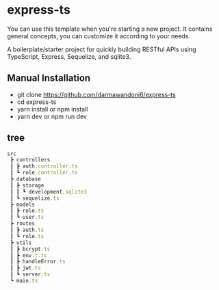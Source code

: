 # express-ts

You can use this template when you're starting a new project. It contains general concepts, you can customize it according to your needs.

A boilerplate/starter project for quickly building RESTful APIs using TypeScript, Express, Sequelize, and sqlite3.

## Manual Installation

- git clone https://github.com/darmawandoni6/express-ts
- cd express-ts
- yarn install or npm install
- yarn dev or npm run dev

## tree

```js
src
 ┣ controllers
 ┃ ┣ auth.controller.ts
 ┃ ┗ role.controller.ts
 ┣ database
 ┃ ┣ storage
 ┃ ┃ ┗ development.sqlite3
 ┃ ┗ sequelize.ts
 ┣ models
 ┃ ┣ role.ts
 ┃ ┗ user.ts
 ┣ routes
 ┃ ┣ auth.ts
 ┃ ┗ role.ts
 ┣ utils
 ┃ ┣ bcrypt.ts
 ┃ ┣ env.t.ts
 ┃ ┣ handleError.ts
 ┃ ┣ jwt.ts
 ┃ ┗ server.ts
 ┗ main.ts
```

